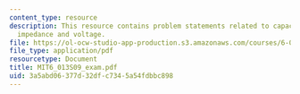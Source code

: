 ```yaml
---
content_type: resource
description: This resource contains problem statements related to capacitance, conductance,
  impedance and voltage.
file: https://ol-ocw-studio-app-production.s3.amazonaws.com/courses/6-013-electromagnetics-and-applications-spring-2009/3a5abd06377d32dfc7345a54fdbbc898_MIT6_013S09_exam.pdf
file_type: application/pdf
resourcetype: Document
title: MIT6_013S09_exam.pdf
uid: 3a5abd06-377d-32df-c734-5a54fdbbc898
---
```

